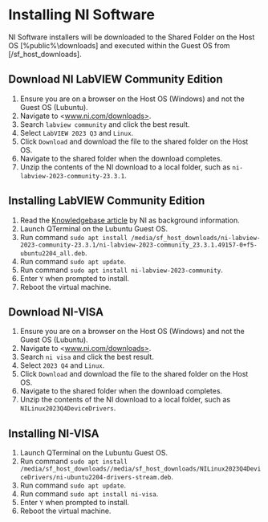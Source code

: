 # Installing NI Software

NI Software installers will be downloaded to the Shared Folder on the Host OS [%public%\downloads] and executed within the Guest OS from [/sf_host_downloads].

## Download NI LabVIEW Community Edition

1. Ensure you are on a browser on the Host OS (Windows) and not the Guest OS (Lubuntu).
2. Navigate to <www.ni.com/downloads>.
3. Search ```labview community``` and click the best result.
4. Select ```LabVIEW 2023 Q3``` and ```Linux```.
5. Click ```Download``` and download the file to the shared folder on the Host OS.
6. Navigate to the shared folder when the download completes.
7. Unzip the contents of the NI download to a local folder, such as ```ni-labview-2023-community-23.3.1```.

## Installing LabVIEW Community Edition

1. Read the [Knowledgebase article](https://knowledge.ni.com/KnowledgeArticleDetails?id=kA03q000000YGwsCAG&l=en-GB) by NI as background information.
2. Launch QTerminal on the Lubuntu Guest OS.
3. Run command ```sudo apt install /media/sf_host_downloads/ni-labview-2023-community-23.3.1/ni-labview-2023-community_23.3.1.49157-0+f5-ubuntu2204_all.deb```.
4. Run command ```sudo apt update```.
5. Run command ```sudo apt install ni-labview-2023-community```.
6. Enter ```Y``` when prompted to install.
7. Reboot the virtual machine.

## Download NI-VISA

1. Ensure you are on a browser on the Host OS (Windows) and not the Guest OS (Lubuntu).
2. Navigate to <www.ni.com/downloads>.
3. Search ```ni visa``` and click the best result.
4. Select ```2023 Q4``` and ```Linux```.
5. Click ```Download``` and download the file to the shared folder on the Host OS.
6. Navigate to the shared folder when the download completes.
7. Unzip the contents of the NI download to a local folder, such as ```NILinux2023Q4DeviceDrivers```.

## Installing NI-VISA

1. Launch QTerminal on the Lubuntu Guest OS.
2. Run command ```sudo apt install /media/sf_host_downloads//media/sf_host_downloads/NILinux2023Q4DeviceDrivers/ni-ubuntu2204-drivers-stream.deb```.
3. Run command ```sudo apt update```.
4. Run command ```sudo apt install ni-visa```.
5. Enter ```Y``` when prompted to install.
6. Reboot the virtual machine.

